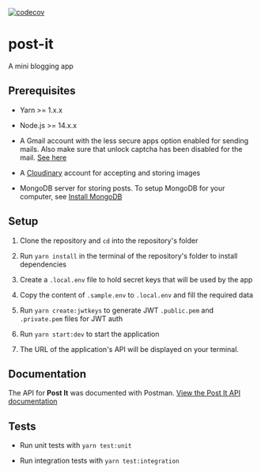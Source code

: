 [![codecov](https://codecov.io/gh/sudo-kaizen/posts/branch/main/graph/badge.svg?token=GSbO3lR9fX)](https://codecov.io/gh/sudo-kaizen/posts)

# post-it

A mini blogging app

## Prerequisites

- Yarn >= 1.x.x

- Node.js >= 14.x.x
- A Gmail account with the less secure apps option enabled for sending mails. Also make sure that unlock captcha has been disabled for the mail. [See here](https://accounts.google.com/b/0/DisplayUnlockCaptcha)

- A [Cloudinary](https://cloudinary.com/) account for accepting and storing images

- MongoDB server for storing posts. To setup MongoDB for your computer, see [Install MongoDB](https://docs.mongodb.com/guides/server/install/)

## Setup

1. Clone the repository and `cd` into the repository's folder

2. Run `yarn install` in the terminal of the repository's folder to install dependencies

3. Create a `.local.env` file to hold secret keys that will be used by the app

4. Copy the content of `.sample.env` to `.local.env` and fill the required data

5. Run `yarn create:jwtkeys` to generate JWT `.public.pem` and `.private.pem` files for JWT auth

6. Run `yarn start:dev` to start the application

7. The URL of the application's API will be displayed on your terminal.

## Documentation

The API for **Post It** was documented with Postman. [View the Post It API documentation](https://documenter.getpostman.com/view/16008266/TzXzDcNR)

## Tests

- Run unit tests with `yarn test:unit`

- Run integration tests with `yarn test:integration`
